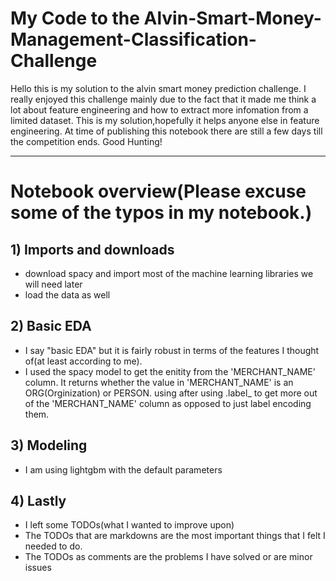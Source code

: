 # My Code to the Alvin-Smart-Money-Management-Classification-Challenge

Hello this is my solution to the alvin smart money prediction challenge. I really enjoyed this challenge mainly due to the fact that it made me think a lot about feature engineering and how to extract more infomation from a limited dataset. This is my solution,hopefully it helps anyone else in feature engineering. At time of publishing this notebook there are still a few days till the competition ends. Good Hunting!

----------------------------------------------------------------------------------------------------------------------------------------------------

# Notebook overview(Please excuse some of the typos in my notebook.)

## 1) Imports and downloads


- download spacy and import most of the machine learning libraries we will need later
- load the data as well



## 2) Basic EDA


- I say "basic EDA" but it is fairly robust in terms of the features I thought of(at least according to me).
- I used the spacy model to get the enitity from the 'MERCHANT_NAME' column. It returns whether the value in 'MERCHANT_NAME' is an ORG(Orginization) or PERSON. using after using .label_ to get more out of the 'MERCHANT_NAME' column as opposed to just label encoding them. 


## 3) Modeling


- I am using lightgbm with the default parameters



## 4) Lastly


- I left some TODOs(what I wanted to improve upon)
- The TODOs that are  markdowns are the most important things that I felt I needed to do.
- The TODOs as comments are the problems I have solved or are minor issues
